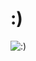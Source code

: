# :)
![:)](https://raw.githubusercontent.com/MrAbiry/BeginnerRoom-2020/main/Week%201%20-%20Not%20so-simple%20Hello%20World/Novel/image.png)